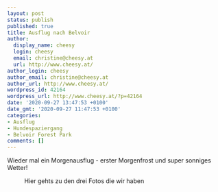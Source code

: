 ```yaml
---
layout: post
status: publish
published: true
title: Ausflug nach Belvoir
author:
  display_name: cheesy
  login: cheesy
  email: christine@cheesy.at
  url: http://www.cheesy.at/
author_login: cheesy
author_email: christine@cheesy.at
author_url: http://www.cheesy.at/
wordpress_id: 42164
wordpress_url: http://www.cheesy.at/?p=42164
date: '2020-09-27 13:47:53 +0100'
date_gmt: '2020-09-27 11:47:53 +0100'
categories:
- Ausflug
- Hundespaziergang
- Belvoir Forest Park
comments: []
---
```

<!-- wp:paragraph -->
Wieder mal ein Morgenausflug - erster Morgenfrost und super sonniges Wetter!
<!-- /wp:paragraph -->
<!-- wp:image {"id":42166,"linkDestination":"custom"} -->
<figure class="wp-block-image"><a href="{% link _fotos/ausfluege/2020/belvoir/index.md %}"><img src="{% link _fotos/ausfluege/2020/belvoir/Belvoir-001-1.jpg %}" alt="" class="wp-image-42166"></a><br>
<figcaption>Hier gehts zu den drei Fotos die wir haben</figcaption>
</figure>
<!-- /wp:image -->

